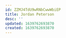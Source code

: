 ```yaml
---
id: ZZMJ4TdU9wRNbCwwWbiEP
title: Jordan Peterson
desc: ''
updated: 1639762693870
created: 1639762693870
---
```



